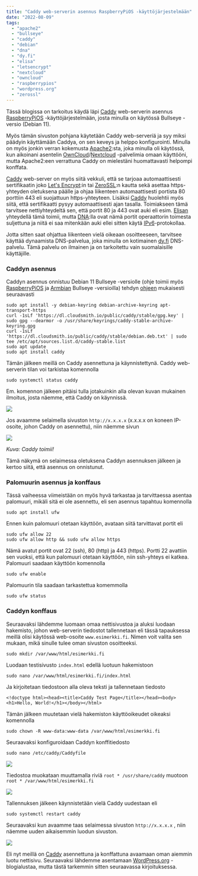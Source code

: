 ```yaml
---
title: "Caddy web-serverin asennus RaspberryPiOS -käyttöjärjestelmään"
date: "2022-08-09"
tags: 
  - "apache2"
  - "bullseye"
  - "caddy"
  - "debian"
  - "dna"
  - "dy.fi"
  - "elisa"
  - "letsencrypt"
  - "nextcloud"
  - "owncloud"
  - "raspberrypios"
  - "wordpress.org"
  - "zerossl"
---
```


Tässä blogissa on tarkoitus käydä läpi [Caddy](https://caddyserver.com/) web-serverin asennus [RaspberryPiOS](https://www.raspberrypi.com/software/) -käyttöjärjestelmään, josta minulla on käytössä Bullseye -versio (Debian 11).

Myös tämän sivuston pohjana käytetään Caddy web-serveriä ja syy miksi päädyin käyttämään Caddya, on sen keveys ja helppo konfigurointi. Minulla on myös jonkin verran kokemusta [Apache2](https://httpd.apache.org/):sta, joka minulla oli käytössä, kun aikoinani asentelin [OwnCloud](https://owncloud.com/)/[Nextcloud](https://nextcloud.com/) -palvelimia omaan käyttööni, mutta Apache2:een verrattuna Caddy on mielestäni huomattavasti helpompi konffata.

[Caddy](https://caddyserver.com/) web-server on myös siitä vekkuli, että se tarjoaa automaattisesti sertifikaatin joko [Let's Encrypt](https://letsencrypt.org/fi/):in tai [ZeroSSL](https://zerossl.com/):n kautta sekä asettaa https-yhteyden oletuksena päälle ja ohjaa liikenteen automaattisesti portista 80 porttiin 443 eli suojattuun https-yhteyteen. Lisäksi [Caddy](https://caddyserver.com/) huolehtii myös siitä, että sertifikaatti pysyy automaattisesti ajan tasalla. Toimiakseen tämä tarvitsee nettiyhteydeltä sen, että portit 80 ja 443 ovat auki eli esim. [Elisan](https://elisa.fi/kauppa/nettiliittymat/kiinteat-laajakaistat) yhteydellä tämä toimii, mutta [DNA](https://tuki.dna.fi/org/dna-fi/d/avoimet-portit-oarm/):lla ovat nämä portit operaattorin toimesta suljettuna ja niitä ei saa mitenkään auki ellei sitten käytä [IPv6](https://fi.wikipedia.org/wiki/IPv6)\-protokollaa.

Jotta sitten saat ohjattua liikenteen vielä oikeaan osoitteeseen, tarvitsee käyttää dynaamista DNS-palvelua, joka minulla on kotimainen [dy.fi](https://www.dy.fi/) DNS-palvelu. Tämä palvelu on ilmainen ja on tarkoitettu vain suomalaisille käyttäjille.

### Caddyn asennus

Caddyn asennus onnistuu Debian 11 Bullseye -versiolle (ohje toimii myös [RaspberryPiOS](https://www.raspberrypi.com/software/) ja [Armbian](https://www.armbian.com/) Bullseye -versioilla) tehdyn [ohjeen](https://caddyserver.com/docs/install#debian-ubuntu-raspbian) mukaisesti seuraavasti

```
sudo apt install -y debian-keyring debian-archive-keyring apt-transport-https
curl -1sLf 'https://dl.cloudsmith.io/public/caddy/stable/gpg.key' | sudo gpg --dearmor -o /usr/share/keyrings/caddy-stable-archive-keyring.gpg
curl -1sLf 'https://dl.cloudsmith.io/public/caddy/stable/debian.deb.txt' | sudo tee /etc/apt/sources.list.d/caddy-stable.list
sudo apt update
sudo apt install caddy
```

Tämän jälkeen meillä on Caddy asennettuna ja käynnistettynä. Caddy web-serverin tilan voi tarkistaa komennolla

```
sudo systemctl status caddy
```

Em. komennon jälkeen pitäisi tulla jotakuinkin alla olevan kuvan mukainen ilmoitus, josta näemme, että Caddy on käynnissä.

![](/images/caddy-web-serverin-asennus-raspberrypios-kayttojarjestelmaan/kuva1.png)

Jos avaamme selaimella sivuston `http://x.x.x.x` (x.x.x.x on koneen IP-osoite, johon Caddy on asennettu), niin näemme sivun

![](/images/caddy-web-serverin-asennus-raspberrypios-kayttojarjestelmaan/kuva2.png)

_Kuva: Caddy toimii!_

Tämä näkymä on selaimessa oletuksena Caddyn asennuksen jälkeen ja kertoo siitä, että asennus on onnistunut.

### Palomuurin asennus ja konffaus

Tässä vaiheessa viimeistään on myös hyvä tarkastaa ja tarvittaessa asentaa palomuuri, mikäli sitä ei ole asennettu, eli sen asennus tapahtuu komennolla

```
sudo apt install ufw
```

Ennen kuin palomuuri otetaan käyttöön, avataan siitä tarvittavat portit eli

```
sudo ufw allow 22
sudo ufw allow http && sudo ufw allow https
```

Nämä avatut portit ovat 22 (ssh), 80 (http) ja 443 (https). Portti 22 avattiin sen vuoksi, että kun palomuuri otetaan käyttöön, niin ssh-yhteys ei katkea. Palomuuri saadaan käyttöön komennolla

```
sudo ufw enable
```

Palomuurin tila saadaan tarkastettua komemmolla

```
sudo ufw status
```

### Caddyn konffaus

Seuraavaksi lähdemme luomaan omaa nettisivustoa ja aluksi luodaan hakemisto, johon web-serverin tiedostot tallennetaan eli tässä tapauksessa meillä olisi käytössä web-osoite `www.esimerkki.fi`. Nimen voit valita sen mukaan, mikä sinulle tulee oman sivuston osoitteeksi.

```
sudo mkdir /var/www/html/esimerkki.fi
```

Luodaan testisivusto `index.html` edellä luotuun hakemistoon

```
sudo nano /var/www/html/esimerkki.fi/index.html
```

Ja kirjoitetaan tiedostoon alla oleva teksti ja tallennetaan tiedosto

```
<!doctype html><head><title>Caddy Test Page</title></head><body><h1>Hello, World!</h1></body></html>
```

Tämän jälkeen muutetaan vielä hakemiston käyttöoikeudet oikeaksi komennolla

```
sudo chown -R www-data:www-data /var/www/html/esimerkki.fi
```

Seuraavaksi konfiguroidaan Caddyn konffitiedosto

```
sudo nano /etc/caddy/Caddyfile
```

![](/images/caddy-web-serverin-asennus-raspberrypios-kayttojarjestelmaan/kuva3.png)

Tiedostoa muokataan muuttamalla riviä `root * /usr/share/caddy` muotoon `root * /var/www/html/esimerkki.fi`

![](/images/caddy-web-serverin-asennus-raspberrypios-kayttojarjestelmaan/kuva4.png)

Tallennuksen jälkeen käynnistetään vielä Caddy uudestaan eli

```
sudo systemctl restart caddy
```

Seuraavaksi kun avaamme taas selaimessa sivuston `http://x.x.x.x` , niin näemme uuden aikaisemmin luodun sivuston.

![](/images/caddy-web-serverin-asennus-raspberrypios-kayttojarjestelmaan/kuva5.png)

Eli nyt meillä on [Caddy](https://caddyserver.com/) asennettuna ja konffattuna avaamaan oman aiemmin luotu nettisivu. Seuraavaksi lähdemme asentamaan [WordPress.org](https://wordpress.org/) -blogialustaa, mutta tästä tarkemmin sitten seuraavassa kirjoituksessa.

